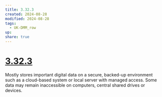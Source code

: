 ```yaml
---
title: 3.32.3
created: 2024-08-28
modified: 2024-08-28
tags:
  - UK-DMM_row
up: 
share: true
---
```

# [3.32.3](3.32.3.md)

Mostly stores important digital data on a secure, backed-up environment such as a cloud-based system or local server with managed access. Some data may remain inaccessible on computers, central shared drives or devices.
